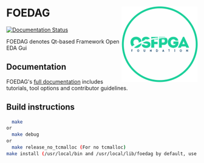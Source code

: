 # FOEDAG <img src="./docs/source/overview/figures/osfpga_logo.png" width="200" align="right">

[![Documentation Status](https://readthedocs.org/projects/foedag/badge/?version=latest)](https://foedag.readthedocs.io/en/latest/?badge=latest)

FOEDAG denotes Qt-based Framework Open EDA Gui

## Documentation

FOEDAG's [full documentation](https://foedag.readthedocs.io/en/latest/) includes tutorials, tool options and contributor guidelines.

## Build instructions
```bash
  make
or
  make debug
or
  make release_no_tcmalloc (For no tcmalloc)
make install (/usr/local/bin and /usr/local/lib/foedag by default, use DESTDIR= for alternative locations. Note: do not use PREFIX=)
```
